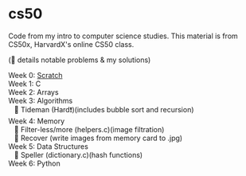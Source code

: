 # cs50

Code from my intro to computer science studies. This material is from CS50x, HarvardX's online CS50 class. 
  
(🏁 details notable problems & my solutions)

Week 0: [Scratch](https://scratch.mit.edu/projects/987531686/)  
Week 1: C  
Week 2: Arrays  
Week 3: Algorithms  
&nbsp;&nbsp;&nbsp;🏁 Tideman (Hard❗)(includes bubble sort and recursion)  
Week 4: Memory  
&nbsp;&nbsp;&nbsp;🏁 Filter-less/more (helpers.c)(image filtration)  
&nbsp;&nbsp;&nbsp;🏁 Recover (write images from memory card to .jpg)  
Week 5: Data Structures  
&nbsp;&nbsp;&nbsp;🏁 Speller (dictionary.c)(hash functions)  
Week 6: Python
